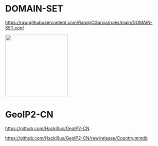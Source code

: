# DOMAIN-SET
https://raw.githubusercontent.com/RandyCGarcia/rules/main/DOMAIN-SET.conf

<img src="https://raw.githubusercontent.com/RandyCGarcia/rules/main/qrcode.png" height="200" width="200" />


# GeoIP2-CN 
https://github.com/Hackl0us/GeoIP2-CN

https://github.com/Hackl0us/GeoIP2-CN/raw/release/Country.mmdb
